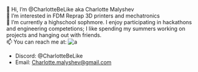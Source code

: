 👋 Hi, I’m @CharlotteBeLike aka Charlotte Malyshev <br>
👀 I’m interested in FDM Reprap 3D printers and mechatronics<br>
🌱 I’m currently a highschool sophmore. I enjoy participating in hackathons and engineering competetions; I like spending my summers working on projects and hanging out with friends. <br>
📫 You can reach me at:
![a](https://github.com/CharlotteBeLike/CharlotteBeLike/assets/150643227/5130e4fd-7c29-4e9f-ac6d-d583f661d9c4)
- Discord: @CharlotteBeLike
- Email: Charlotte.malyshev@gmail.com
